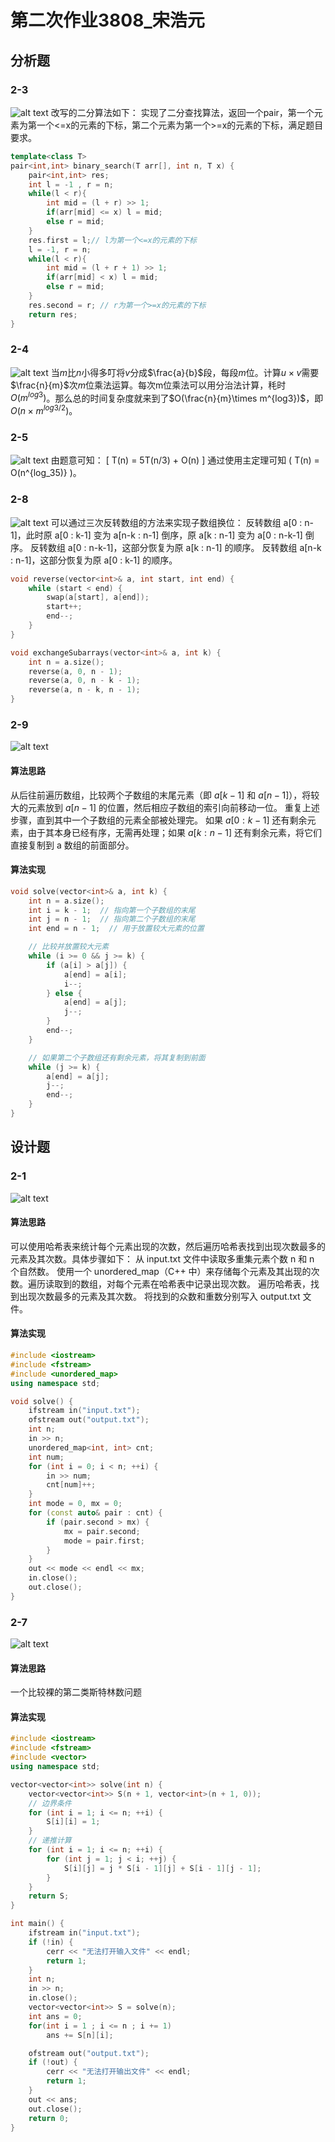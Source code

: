 # 第二次作业3808_宋浩元

## 分析题

### 2-3
![alt text](image-9.png)
改写的二分算法如下：
实现了二分查找算法，返回一个pair，第一个元素为第一个<=x的元素的下标，第二个元素为第一个>=x的元素的下标，满足题目要求。
```c++
template<class T>
pair<int,int> binary_search(T arr[], int n, T x) {
    pair<int,int> res;
    int l = -1 , r = n;
    while(l < r){
        int mid = (l + r) >> 1;
        if(arr[mid] <= x) l = mid;
        else r = mid;
    }
    res.first = l;// l为第一个<=x的元素的下标
    l = -1, r = n;
    while(l < r){
        int mid = (l + r + 1) >> 1;
        if(arr[mid] < x) l = mid;
        else r = mid;
    }
    res.second = r; // r为第一个>=x的元素的下标
    return res;
}
```

### 2-4
![alt text](image-10.png)
当$m$比$n$小得多叮将$v$分成$\frac{a}{b}$段，每段$m$位。计算$u\times v$需要$\frac{n}{m}$次$m$位乘法运算。每次m位乘法可以用分治法计算，秏时$O(m^{log3})$。那么总的时间复杂度就来到了$O(\frac{n}{m}\times m^{log3})$，即$O(n\times m^{log3 / 2})$。

### 2-5
![alt text](image-11.png)
由题意可知：
\[
    T(n) = 5T(n/3) + O(n)
\]
通过使用主定理可知 \( T(n) = O(n^{log_35)} \)。

### 2-8
![alt text](image-12.png)
可以通过三次反转数组的方法来实现子数组换位：
反转数组 a[0 : n-1]，此时原 a[0 : k-1] 变为 a[n-k : n-1] 倒序，原 a[k : n-1] 变为 a[0 : n-k-1] 倒序。
反转数组 a[0 : n-k-1]，这部分恢复为原 a[k : n-1] 的顺序。
反转数组 a[n-k : n-1]，这部分恢复为原 a[0 : k-1] 的顺序。
```c++
void reverse(vector<int>& a, int start, int end) {
    while (start < end) {
        swap(a[start], a[end]);
        start++;
        end--;
    }
}

void exchangeSubarrays(vector<int>& a, int k) {
    int n = a.size();
    reverse(a, 0, n - 1);
    reverse(a, 0, n - k - 1);
    reverse(a, n - k, n - 1);
}
```

### 2-9
![alt text](image-13.png)
#### 算法思路
从后往前遍历数组，比较两个子数组的末尾元素（即 $a[k-1]$ 和 $a[n-1]$），将较大的元素放到 $a[n-1]$ 的位置，然后相应子数组的索引向前移动一位。
重复上述步骤，直到其中一个子数组的元素全部被处理完。
如果 $a[0:k-1]$ 还有剩余元素，由于其本身已经有序，无需再处理；如果 $a[k:n-1]$ 还有剩余元素，将它们直接复制到 a 数组的前面部分。
#### 算法实现
```c++
void solve(vector<int>& a, int k) {
    int n = a.size();
    int i = k - 1;  // 指向第一个子数组的末尾
    int j = n - 1;  // 指向第二个子数组的末尾
    int end = n - 1;  // 用于放置较大元素的位置

    // 比较并放置较大元素
    while (i >= 0 && j >= k) {
        if (a[i] > a[j]) {
            a[end] = a[i];
            i--;
        } else {
            a[end] = a[j];
            j--;
        }
        end--;
    }

    // 如果第二个子数组还有剩余元素，将其复制到前面
    while (j >= k) {
        a[end] = a[j];
        j--;
        end--;
    }
}
```
## 设计题

### 2-1
![alt text](image-14.png)
#### 算法思路
可以使用哈希表来统计每个元素出现的次数，然后遍历哈希表找到出现次数最多的元素及其次数。具体步骤如下：
从 input.txt 文件中读取多重集元素个数 n 和 n 个自然数。
使用一个 unordered_map（C++ 中）来存储每个元素及其出现的次数。遍历读取到的数组，对每个元素在哈希表中记录出现次数。
遍历哈希表，找到出现次数最多的元素及其次数。
将找到的众数和重数分别写入 output.txt 文件。

#### 算法实现
```c++
#include <iostream>
#include <fstream>
#include <unordered_map>
using namespace std;

void solve() {
    ifstream in("input.txt");
    ofstream out("output.txt");
    int n;
    in >> n;
    unordered_map<int, int> cnt;
    int num;
    for (int i = 0; i < n; ++i) {
        in >> num;
        cnt[num]++;
    }
    int mode = 0, mx = 0;
    for (const auto& pair : cnt) {
        if (pair.second > mx) {
            mx = pair.second;
            mode = pair.first;
        }
    }
    out << mode << endl << mx;
    in.close();
    out.close();
}
```

### 2-7
![alt text](image-15.png)
#### 算法思路
一个比较裸的第二类斯特林数问题
#### 算法实现
```c++
#include <iostream>
#include <fstream>
#include <vector>
using namespace std;

vector<vector<int>> solve(int n) {
    vector<vector<int>> S(n + 1, vector<int>(n + 1, 0));
    // 边界条件
    for (int i = 1; i <= n; ++i) {
        S[i][i] = 1;
    }
    // 递推计算
    for (int i = 1; i <= n; ++i) {
        for (int j = 1; j < i; ++j) {
            S[i][j] = j * S[i - 1][j] + S[i - 1][j - 1];
        }
    }
    return S;
}

int main() {
    ifstream in("input.txt");
    if (!in) {
        cerr << "无法打开输入文件" << endl;
        return 1;
    }
    int n;
    in >> n;
    in.close();
    vector<vector<int>> S = solve(n);
    int ans = 0;
    for(int i = 1 ; i <= n ; i += 1) 
        ans += S[n][i]; 

    ofstream out("output.txt");
    if (!out) {
        cerr << "无法打开输出文件" << endl;
        return 1;
    }
    out << ans;
    out.close();
    return 0;
}

```